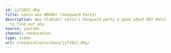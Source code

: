 ```yaml
---
id: jyT2QCC_dKg
title: Lenin was WRONG! (Vanguard Party)
description: Was Vladimir Lenin's Vanguard party a good idea? NO! Watch the video
  to find out why.
source: youtube
channel: reeducation
type: video
url: /reeducation/videos/jyT2QCC_dKg/
---
```


